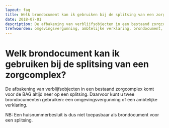 ```yaml
---
layout: faq
title: Welk brondocument kan ik gebruiken bij de splitsing van een zorgcomplex?
date: 2018-07-01
description: De afbakening van verblijfsobjecten in een bestaand zorgcomplex komt voor de BAG altijd neer op een splitsing. Daarvoor kunt u twee brondocumenten gebruiken, namelijk een omgevingsvergunning of een ambtelijke verklaring.
trefwoorden: omgevingsvergunning, ambtelijke verklaring, brondocument, zorgcomplex
---
```


# Welk brondocument kan ik gebruiken bij de splitsing van een zorgcomplex?

De afbakening van verblijfsobjecten in een bestaand zorgcomplex komt voor de BAG altijd neer op een splitsing. Daarvoor kunt u twee brondocumenten gebruiken: een omgevingsvergunning of een ambtelijke verklaring.

NB: Een huisnummerbesluit is dus niet toepasbaar als brondocument voor een splitsing.
